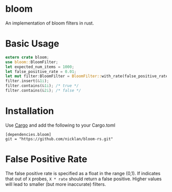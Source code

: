 # bloom

An implementation of bloom filters in rust.

# Basic Usage

```rust
extern crate bloom;
use bloom::BloomFilter;
let expected_num_items = 1000;
let false_positive_rate = 0.01;
let mut filter:BloomFilter = BloomFilter::with_rate(false_positive_rate,expected_num_items);
filter.insert(&1i);
filter.contains(&1i); /* true */
filter.contains(&2i); /* false */
```

# Installation
Use [Cargo](http://doc.crates.io/) and add the following to your Cargo.toml

```
[dependencies.bloom]
git = "https://github.com/nicklan/bloom-rs.git"
```

# False Positive Rate
The false positive rate is specified as a float in the range
(0,1).  If indicates that out of `X` probes, `X * rate` should
return a false positive.  Higher values will lead to smaller (but
more inaccurate) filters.
